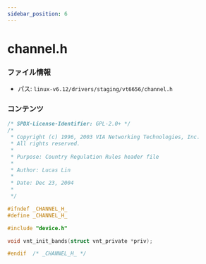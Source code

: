 ```yaml
---
sidebar_position: 6
---
```

# channel.h

### ファイル情報

- パス: `linux-v6.12/drivers/staging/vt6656/channel.h`

### コンテンツ

```h
/* SPDX-License-Identifier: GPL-2.0+ */
/*
 * Copyright (c) 1996, 2003 VIA Networking Technologies, Inc.
 * All rights reserved.
 *
 * Purpose: Country Regulation Rules header file
 *
 * Author: Lucas Lin
 *
 * Date: Dec 23, 2004
 *
 */

#ifndef _CHANNEL_H_
#define _CHANNEL_H_

#include "device.h"

void vnt_init_bands(struct vnt_private *priv);

#endif  /* _CHANNEL_H_ */

```
